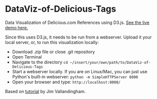 # DataViz-of-Delicious-Tags
Data Visualization of Delicious.com References using D3.js. [See the live demo here.](http://a.parsons.edu/~syamu557/RA/)

Since this uses D3.js, it needs to be run from a webserver. Upload it your local server, or, to run this visualization locally:

* Download .zip file or close .git repository
* Open Terminal
* Navigate to the directory 
	`cd ~/insert/your/own/path/to/DataViz-of-Delicious-Tags`
* Start a webserver locally. If you are on Linux/Mac, you can just use Python's built-in webserver: 
	`python -m SimpleHTTPServer 8000`
* Open your browser and type: `http://localhost:8000/`

Based on [tutorial](http://vallandingham.me/bubble_charts_in_d3.html) by Jim Vallandingham.